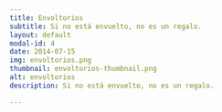 ```yaml
---
title: Envoltorios
subtitle: Si no está envuelto, no es un regalo.
layout: default
modal-id: 4
date: 2014-07-15
img: envoltorios.png
thumbnail: envoltorios-thumbnail.png
alt: envoltorios 
description: Si no está envuelto, no es un regalo.

---
```

